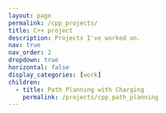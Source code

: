 ```yaml
---
layout: page
permalink: /cpp_projects/
title: C++ project
description: Projects I've worked on.
nav: true
nav_order: 2
dropdown: true
horizontal: false
display_categories: [work]
children:
  - title: Path Planning with Charging
    permalink: /projects/cpp_path_planning
---
```


